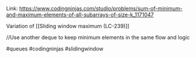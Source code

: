Link: https://www.codingninjas.com/studio/problems/sum-of-minimum-and-maximum-elements-of-all-subarrays-of-size-k_1171047

Variation of [[Sliding window maximum (LC-239)]] 

//Use another deque to keep minimum elements in the same flow and logic

#queues #codingninjas #slidingwindow 